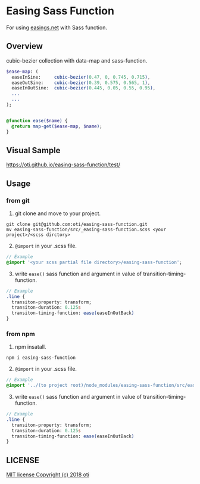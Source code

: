
# Easing Sass Function

For using [easings.net](http://easings.net/) with Sass function.

## Overview

cubic-bezier collection with data-map and sass-function.

```Sass
$ease-map: (
  easeInSine:     cubic-bezier(0.47, 0, 0.745, 0.715),
  easeOutSine:    cubic-bezier(0.39, 0.575, 0.565, 1),
  easeInOutSine:  cubic-bezier(0.445, 0.05, 0.55, 0.95),
  ...
  ...
);


@function ease($name) {
  @return map-get($ease-map, $name);
}
```

## Visual Sample

https://oti.github.io/easing-sass-function/test/

## Usage

### from git

1. git clone and move to your project.

```shell
git clone git@github.com:oti/easing-sass-function.git
mv easing-sass-function/src/_easing-sass-function.scss <your project>/<scss dirctory>
```

2. `@import` in your .scss file.

```Sass
// Example
@import '<your scss partial file directory>/easing-sass-function';
```

3. write `ease()` sass function and argument in value of transition-timing-function.

```Sass
// Example
.line {
  transiton-property: transform;
  transiton-duration: 0.125s
  transiton-timing-function: ease(easeInOutBack)
}
```

### from npm

1. npm insatall.

```shell
npm i easing-sass-function
```

2. `@import` in your .scss file.

```Sass
// Example
@import '../(to project root)/node_modules/easing-sass-function/src/easing-sass-function';
```

3. write `ease()` sass function and argument in value of transition-timing-function.

```Sass
// Example
.line {
  transiton-property: transform;
  transiton-duration: 0.125s
  transiton-timing-function: ease(easeInOutBack)
}
```

## LICENSE

[MIT license Copyright (c) 2018 oti](LICENSE.md)

